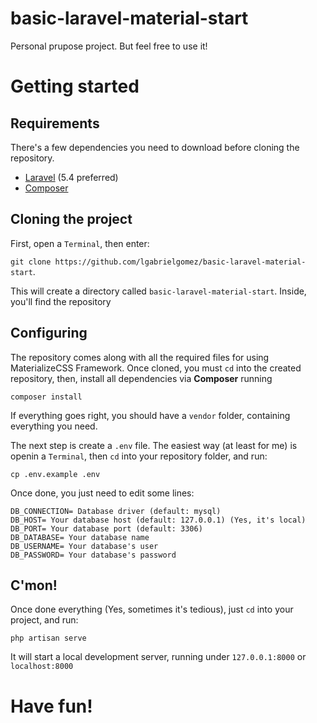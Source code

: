 # basic-laravel-material-start
Personal prupose project. But feel free to use it!

# Getting started

## Requirements
There's a few dependencies you need to download before cloning the repository.
  * [Laravel](https://laravel.com) (5.4 preferred)
  * [Composer](https://getcomposer.org/download/)

## Cloning the project
First, open a `Terminal`, then enter:

`git clone https://github.com/lgabrielgomez/basic-laravel-material-start`.

This will create a directory called `basic-laravel-material-start`. Inside, you'll find the repository

## Configuring
The repository comes along with all the required files for using MaterializeCSS Framework.
Once cloned, you must `cd` into the created repository, then, install all dependencies via **Composer** running

`composer install`

If everything goes right, you should have a `vendor` folder, containing everything you need.

The next step is create a `.env` file. The easiest way (at least for me) is openin a `Terminal`, then `cd` into your repository folder, and run:

`cp .env.example .env`

Once done, you just need to edit some lines:

```(.env)
DB_CONNECTION= Database driver (default: mysql)
DB_HOST= Your database host (default: 127.0.0.1) (Yes, it's local)
DB_PORT= Your database port (default: 3306)
DB_DATABASE= Your database name
DB_USERNAME= Your database's user
DB_PASSWORD= Your database's password
```

## C'mon!

Once done everything (Yes, sometimes it's tedious), just `cd` into your project, and run:

`php artisan serve`

It will start a local development server, running under `127.0.0.1:8000` or `localhost:8000`

# Have fun!
